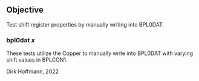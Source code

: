 ## Objective

Test shift register properties by manually writing into BPL0DAT.

### bpl0dat *x*

These tests utilize the Copper to manually write into BPL0DAT with varying shift values in BPLCON1. 


Dirk Hoffmann, 2022
